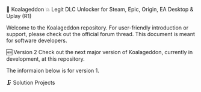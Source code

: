 🐨 Koalageddon 💥
Legit DLC Unlocker for Steam, Epic, Origin, EA Desktop & Uplay (R1)

Welcome to the Koalageddon repository. For user-friendly introduction or support, please check out the official forum thread. This document is meant for software developers.

🆕 Version 2
Check out the next major version of Koalageddon, currently in development, at this repository.

The informaion below is for version 1.

🗜 Solution Projects